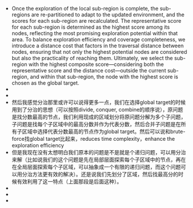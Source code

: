 - Once the exploration of the local sub-region is complete, the sub-regions are re-partitioned to adapt to the updated environment, and the scores for each sub-region are recalculated. The representative score for each sub-region is determined as the highest score among its nodes, reflecting the most promising exploration potential within that area. To balance exploration efficiency and coverage completeness, we introduce a distance cost that factors in the traversal distance between nodes, ensuring that not only the highest potential nodes are considered but also the practicality of reaching them. Ultimately, we select the sub-region with the highest composite score—considering both the representative score and the distance cost—outside the current sub-region, and within that sub-region, the node with the highest
   score is chosen as the global target.
-
-
- 然后我感觉分治那里或许可以说得更多一点，我们在选择global target的时候用到了分治的思想（可以按照divide, conquer, combine的顺序说），原问题是找分数最高的节点，我们利用现成的区域划分将原问题分解为多个子问题，子问题是找每个子区域中的最高分数并作为代表分数，然后合并子问题是在所有子区域中选择代表分数最高的节点作为global target。然后可以说和brute-force找global target比起来，reduces time complexity，enhance the exploration efficiency
- 但是我现在没有太想明白我们原本的问题是不是就是个递归问题，可以用分治来解（比如说我们的这个问题是先在局部层面探索每个子区域中的节点，再在在全局层面探索每个子区域，可以抽象成一个有限的递归问题，而这个问题可以用分治方法更有效的解决）。还是说我们先划分了区域，然后找最高分的时候有效利用了这一特点（上面那段是后面这种）。
-
-
-